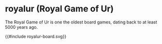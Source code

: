 # royalur (Royal Game of Ur)

The Royal Game of Ur is one the oldest board games, dating back to at least 5000 years ago.

{{#include royalur-board.svg}}
